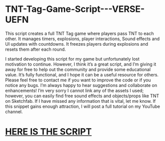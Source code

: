 # TNT-Tag-Game-Script---VERSE-UEFN
This script creates a full TNT Tag game where players pass TNT to each other. It manages timers, explosions, player interactions, Sound effects and UI updates with countdowns. It freezes players during explosions and resets them after each round.

I started developing this script for my game but unfortunately lost motivation to continue. However, I think it’s a great script, and I’m giving it away for free to help out the community and provide some educational value. It’s fully functional, and I hope it can be a useful resource for others. Please feel free to contact me if you want to improve the code or if you notice any bugs. I’m always happy to hear suggestions and collaborate on enhancements! I’m very sorry I cannot link any of the assets I used; however, you can easily find free sound effects and objects/props like TNT on Sketchfab. If I have missed any information that is vital, let me know. If this snippet gains enough attraction, I will post a full tutorial on my YouTube channel.

# [HERE IS THE SCRIPT](https://dev.epicgames.com/community/snippets/8NRw/fortnite-tnt-tag-game-script-full-gameplay)
